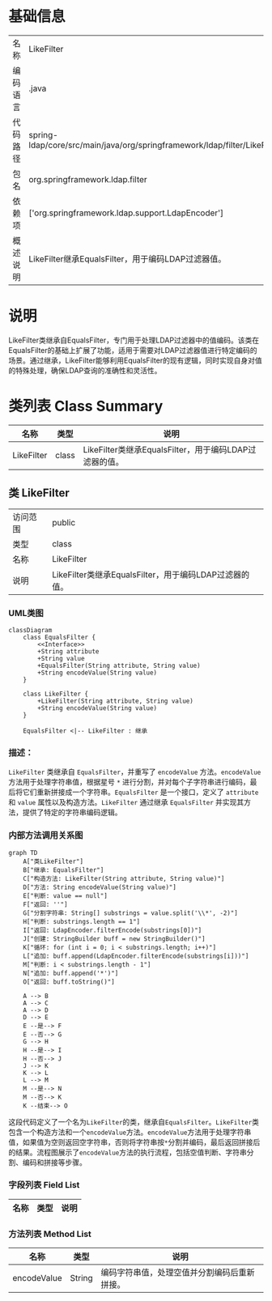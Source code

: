 # 基础信息

|      |      |
|------|------|
| 名称 | LikeFilter |
| 编码语言 | .java |
| 代码路径 | spring-ldap/core/src/main/java/org/springframework/ldap/filter/LikeFilter.java |
| 包名 | org.springframework.ldap.filter |
| 依赖项 | ['org.springframework.ldap.support.LdapEncoder'] |
| 概述说明 | LikeFilter继承EqualsFilter，用于编码LDAP过滤器值。 |

# 说明

LikeFilter类继承自EqualsFilter，专门用于处理LDAP过滤器中的值编码。该类在EqualsFilter的基础上扩展了功能，适用于需要对LDAP过滤器值进行特定编码的场景。通过继承，LikeFilter能够利用EqualsFilter的现有逻辑，同时实现自身对值的特殊处理，确保LDAP查询的准确性和灵活性。

# 类列表 Class Summary

| 名称   | 类型  | 说明 |
|-------|------|-------------|
| LikeFilter | class | LikeFilter类继承EqualsFilter，用于编码LDAP过滤器的值。 |



## 类 LikeFilter

|      |      |
|------|------|
| 访问范围 | public |
| 类型 | class |
| 名称 | LikeFilter |
| 说明 | LikeFilter类继承EqualsFilter，用于编码LDAP过滤器的值。 |


### UML类图

```mermaid
classDiagram
    class EqualsFilter {
        <<Interface>>
        +String attribute
        +String value
        +EqualsFilter(String attribute, String value)
        +String encodeValue(String value)
    }

    class LikeFilter {
        +LikeFilter(String attribute, String value)
        +String encodeValue(String value)
    }

    EqualsFilter <|-- LikeFilter : 继承
```

### 描述：
`LikeFilter` 类继承自 `EqualsFilter`，并重写了 `encodeValue` 方法。`encodeValue` 方法用于处理字符串值，根据星号 `*` 进行分割，并对每个子字符串进行编码，最后将它们重新拼接成一个字符串。`EqualsFilter` 是一个接口，定义了 `attribute` 和 `value` 属性以及构造方法。`LikeFilter` 通过继承 `EqualsFilter` 并实现其方法，提供了特定的字符串编码逻辑。


### 内部方法调用关系图

```mermaid
graph TD
    A["类LikeFilter"]
    B["继承: EqualsFilter"]
    C["构造方法: LikeFilter(String attribute, String value)"]
    D["方法: String encodeValue(String value)"]
    E["判断: value == null"]
    F["返回: ''"]
    G["分割字符串: String[] substrings = value.split('\\*', -2)"]
    H["判断: substrings.length == 1"]
    I["返回: LdapEncoder.filterEncode(substrings[0])"]
    J["创建: StringBuilder buff = new StringBuilder()"]
    K["循环: for (int i = 0; i < substrings.length; i++)"]
    L["追加: buff.append(LdapEncoder.filterEncode(substrings[i]))"]
    M["判断: i < substrings.length - 1"]
    N["追加: buff.append('*')"]
    O["返回: buff.toString()"]

    A --> B
    A --> C
    A --> D
    D --> E
    E --是--> F
    E --否--> G
    G --> H
    H --是--> I
    H --否--> J
    J --> K
    K --> L
    L --> M
    M --是--> N
    M --否--> K
    K --结束--> O
```

这段代码定义了一个名为`LikeFilter`的类，继承自`EqualsFilter`。`LikeFilter`类包含一个构造方法和一个`encodeValue`方法。`encodeValue`方法用于处理字符串值，如果值为空则返回空字符串，否则将字符串按`*`分割并编码，最后返回拼接后的结果。流程图展示了`encodeValue`方法的执行流程，包括空值判断、字符串分割、编码和拼接等步骤。

### 字段列表 Field List

| 名称  | 类型  | 说明 |
|-------|-------|------|

### 方法列表 Method List

| 名称  | 类型  | 说明 |
|-------|-------|------|
| encodeValue | String | 编码字符串值，处理空值并分割编码后重新拼接。 |




